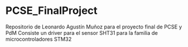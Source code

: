 # PCSE_FinalProject

Repositorio de Leonardo Agustín Muñoz para el proyecto final de PCSE y PdM
Consiste un driver para el sensor SHT31 para la familia de microcontroladores STM32
